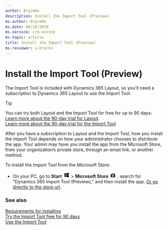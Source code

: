 ```yaml
---
author: BryceHo
description: Install the Import Tool (Preview)
ms.author: BryceHo
ms.date: 04/18/2019
ms.service: crm-online
ms.topic: article
title: Install the Import Tool (Preview)
ms.reviewer: v-brycho
---
```


# Install the Import Tool (Preview)

The Import Tool is included with Dynamics 365 Layout, so you'll need a subscription to Dynamics 365 Layout to use the Import Tool.

> [!TIP] 
> You can try both Layout and the Import Tool for free for up to 90 days:<br>[Learn more about the 90-day trial for Layout](https://docs.microsoft.com/en-us/dynamics365/mixed-reality/layout/try-layout-free).<br>[Learn more about the 90-day trial for the Import Tool](try-import-tool-free.md)

After you have a subscription to Layout and the Import Tool, how you install the Import Tool depends on how your administrator chooses 
to distribute the app. Your admin may have you install the app from the Microsoft Store, from your organization’s private store, 
through an email link, or another method.

To install the Import Tool from the Microsoft Store:

- On your PC, go to **Start** ![Start button](media/windows-button.png "Starta button") > **Microsoft Store** 
![Store button](media/store-button.png "Store button") , search for “Dynamics 365 Import Tool (Preview)," and then install the app. 
[Or go directly to the store url](https://www.microsoft.com/en-us/p/microsoft-dynamics-365-import-tool-preview/9nbf1cgb7khx?rtc=1&activetab=pivot:overviewtab).

### See also
[Requirements for installing](requirements.md)<br>
[Try the Import Tool free for 90 days](try-import-tool-free.md)<br>
[Use the Import Tool](import-tool.md)
